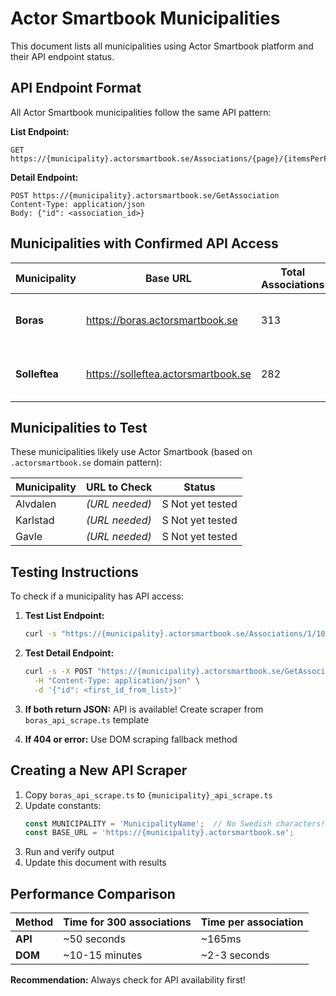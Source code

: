 # Actor Smartbook Municipalities

This document lists all municipalities using Actor Smartbook platform and their API endpoint status.

## API Endpoint Format

All Actor Smartbook municipalities follow the same API pattern:

**List Endpoint:**
```
GET https://{municipality}.actorsmartbook.se/Associations/{page}/{itemsPerPage}
```

**Detail Endpoint:**
```
POST https://{municipality}.actorsmartbook.se/GetAssociation
Content-Type: application/json
Body: {"id": <association_id>}
```

## Municipalities with Confirmed API Access

| Municipality | Base URL | Total Associations | API Status | Scraper File |
|--------------|----------|-------------------|------------|--------------|
| **Boras** | https://boras.actorsmartbook.se | 313 |  Tested & Working | `boras_api_scrape.ts` |
| **Solleftea** | https://solleftea.actorsmartbook.se | 282 |  Tested & Working | *(create from template)* |

## Municipalities to Test

These municipalities likely use Actor Smartbook (based on `.actorsmartbook.se` domain pattern):

| Municipality | URL to Check | Status |
|--------------|-------------|--------|
| Alvdalen | *(URL needed)* | S Not yet tested |
| Karlstad | *(URL needed)* | S Not yet tested |
| Gavle | *(URL needed)* | S Not yet tested |

## Testing Instructions

To check if a municipality has API access:

1. **Test List Endpoint:**
   ```bash
   curl -s "https://{municipality}.actorsmartbook.se/Associations/1/10"
   ```

2. **Test Detail Endpoint:**
   ```bash
   curl -s -X POST "https://{municipality}.actorsmartbook.se/GetAssociation" \
     -H "Content-Type: application/json" \
     -d '{"id": <first_id_from_list>}'
   ```

3. **If both return JSON:** API is available! Create scraper from `boras_api_scrape.ts` template

4. **If 404 or error:** Use DOM scraping fallback method

## Creating a New API Scraper

1. Copy `boras_api_scrape.ts` to `{municipality}_api_scrape.ts`
2. Update constants:
   ```typescript
   const MUNICIPALITY = 'MunicipalityName';  // No Swedish characters!
   const BASE_URL = 'https://{municipality}.actorsmartbook.se';
   ```
3. Run and verify output
4. Update this document with results

## Performance Comparison

| Method | Time for 300 associations | Time per association |
|--------|--------------------------|---------------------|
| **API** | ~50 seconds | ~165ms |
| **DOM** | ~10-15 minutes | ~2-3 seconds |

**Recommendation:** Always check for API availability first!
